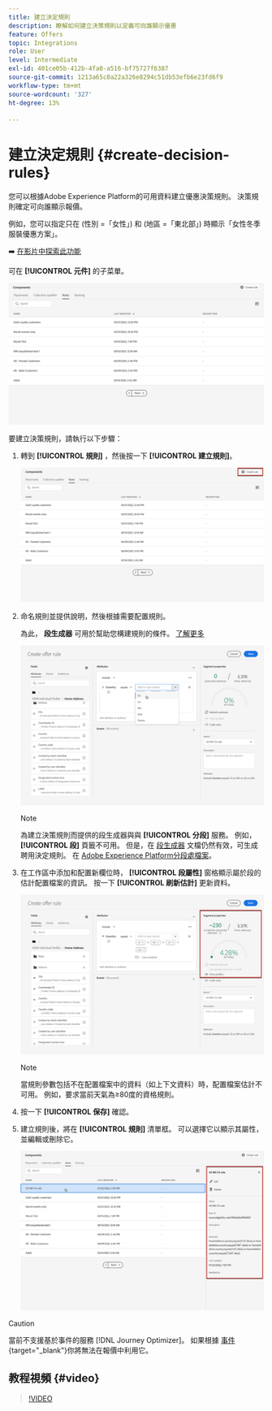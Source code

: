 ```yaml
---
title: 建立決定規則
description: 瞭解如何建立決策規則以定義可向誰顯示優惠
feature: Offers
topic: Integrations
role: User
level: Intermediate
exl-id: 401ce05b-412b-4fa0-a516-bf75727f6387
source-git-commit: 1213a65c8a22a326e8294c51db53efb6e23fd6f9
workflow-type: tm+mt
source-wordcount: '327'
ht-degree: 13%

---
```


# 建立決定規則 {#create-decision-rules}

您可以根據Adobe Experience Platform的可用資料建立優惠決策規則。 決策規則確定可向誰顯示報價。

例如，您可以指定只在 (性別 =「女性」) 和 (地區 =「東北部」) 時顯示「女性冬季服裝優惠方案」。

➡️ [在影片中探索此功能](#video)

可在 **[!UICONTROL 元件]** 的子菜單。

![](../assets/decision_rules_list.png)

要建立決策規則，請執行以下步驟：

1. 轉到 **[!UICONTROL 規則]** ，然後按一下 **[!UICONTROL 建立規則]**。

   ![](../assets/offers_decision_rule_creation.png)

1. 命名規則並提供說明，然後根據需要配置規則。

   為此， **段生成器** 可用於幫助您構建規則的條件。 [了解更多](../../segment/about-segments.md)

   <!--In this example, the rule will target customers that have the "Gold" loyalty level.-->

   ![](../assets/offers_decision_rule_creation_segment.png)

   >[!NOTE]
   >
   >為建立決策規則而提供的段生成器與與 **[!UICONTROL 分段]** 服務。 例如， **[!UICONTROL 段]** 頁籤不可用。 但是，在 [段生成器](../../segment/about-segments.md) 文檔仍然有效，可生成聘用決定規則。 在 [Adobe Experience Platform分段處檔案](https://experienceleague.adobe.com/docs/experience-platform/segmentation/ui/segment-builder.html)。

1. 在工作區中添加和配置新欄位時， **[!UICONTROL 段屬性]** 窗格顯示屬於段的估計配置檔案的資訊。 按一下 **[!UICONTROL 刷新估計]** 更新資料。

   ![](../assets/offers_decision_rule_creation_estimate.png)

   >[!NOTE]
   >
   >當規則參數包括不在配置檔案中的資料（如上下文資料）時，配置檔案估計不可用。 例如，要求當前天氣為≥80度的資格規則。

1. 按一下 **[!UICONTROL 保存]** 確認。

1. 建立規則後，將在 **[!UICONTROL 規則]** 清單框。 可以選擇它以顯示其屬性，並編輯或刪除它。

   ![](../assets/rule_created.png)

>[!CAUTION]
>
>當前不支援基於事件的服務 [!DNL Journey Optimizer]。 如果根據 [事件](https://experienceleague.adobe.com/docs/experience-platform/segmentation/ui/segment-builder.html?lang=en#events){target="_blank"}你將無法在報價中利用它。

## 教程視頻 {#video}

>[!VIDEO](https://video.tv.adobe.com/v/329373?quality=12)
